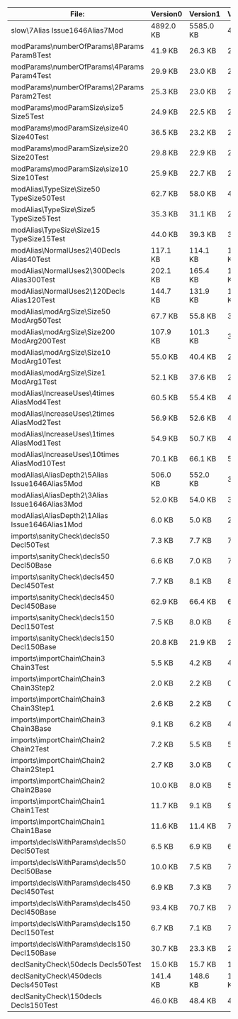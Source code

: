File:|Version0|Version1|Version2
---|---|---|---
slow\7Alias Issue1646Alias7Mod|4892.0 KB|5585.0 KB|4.0 KB
modParams\numberOfParams\8Params Param8Test|41.9 KB|26.3 KB|26.3 KB
modParams\numberOfParams\4Params Param4Test|29.9 KB|23.0 KB|23.0 KB
modParams\numberOfParams\2Params Param2Test|25.3 KB|23.0 KB|23.0 KB
modParams\modParamSize\size5 Size5Test|24.9 KB|22.5 KB|22.5 KB
modParams\modParamSize\size40 Size40Test|36.5 KB|23.2 KB|23.2 KB
modParams\modParamSize\size20 Size20Test|29.8 KB|22.9 KB|22.9 KB
modParams\modParamSize\size10 Size10Test|25.9 KB|22.7 KB|22.7 KB
modAlias\TypeSize\Size50 TypeSize50Test|62.7 KB|58.0 KB|43.9 KB
modAlias\TypeSize\Size5 TypeSize5Test|35.3 KB|31.1 KB|25.3 KB
modAlias\TypeSize\Size15 TypeSize15Test|44.0 KB|39.3 KB|31.1 KB
modAlias\NormalUses2\40Decls Alias40Test|117.1 KB|114.1 KB|107.2 KB
modAlias\NormalUses2\300Decls Alias300Test|202.1 KB|165.4 KB|110.8 KB
modAlias\NormalUses2\120Decls Alias120Test|144.7 KB|131.9 KB|110.3 KB
modAlias\modArgSize\Size50 ModArg50Test|67.7 KB|55.8 KB|30.3 KB
modAlias\modArgSize\Size200 ModArg200Test|107.9 KB|101.3 KB|31.1 KB
modAlias\modArgSize\Size10 ModArg10Test|55.0 KB|40.4 KB|29.7 KB
modAlias\modArgSize\Size1 ModArg1Test|52.1 KB|37.6 KB|29.3 KB
modAlias\IncreaseUses\4times AliasMod4Test|60.5 KB|55.4 KB|48.3 KB
modAlias\IncreaseUses\2times AliasMod2Test|56.9 KB|52.6 KB|45.1 KB
modAlias\IncreaseUses\1times AliasMod1Test|54.9 KB|50.7 KB|43.5 KB
modAlias\IncreaseUses\10times AliasMod10Test|70.1 KB|66.1 KB|58.8 KB
modAlias\AliasDepth2\5Alias Issue1646Alias5Mod|506.0 KB|552.0 KB|3.0 KB
modAlias\AliasDepth2\3Alias Issue1646Alias3Mod|52.0 KB|54.0 KB|3.0 KB
modAlias\AliasDepth2\1Alias Issue1646Alias1Mod|6.0 KB|5.0 KB|2.0 KB
imports\sanityCheck\decls50 Decl50Test|7.3 KB|7.7 KB|7.7 KB
imports\sanityCheck\decls50 Decl50Base|6.6 KB|7.0 KB|7.0 KB
imports\sanityCheck\decls450 Decl450Test|7.7 KB|8.1 KB|8.1 KB
imports\sanityCheck\decls450 Decl450Base|62.9 KB|66.4 KB|66.4 KB
imports\sanityCheck\decls150 Decl150Test|7.5 KB|8.0 KB|8.0 KB
imports\sanityCheck\decls150 Decl150Base|20.8 KB|21.9 KB|21.9 KB
imports\importChain\Chain3 Chain3Test|5.5 KB|4.2 KB|4.2 KB
imports\importChain\Chain3 Chain3Step2|2.0 KB|2.2 KB|0.0 KB
imports\importChain\Chain3 Chain3Step1|2.6 KB|2.2 KB|0.0 KB
imports\importChain\Chain3 Chain3Base|9.1 KB|6.2 KB|4.0 KB
imports\importChain\Chain2 Chain2Test|7.2 KB|5.5 KB|5.5 KB
imports\importChain\Chain2 Chain2Step1|2.7 KB|3.0 KB|0.0 KB
imports\importChain\Chain2 Chain2Base|10.0 KB|8.0 KB|5.1 KB
imports\importChain\Chain1 Chain1Test|11.7 KB|9.1 KB|9.1 KB
imports\importChain\Chain1 Chain1Base|11.6 KB|11.4 KB|7.2 KB
imports\declsWithParams\decls50 Decl50Test|6.5 KB|6.9 KB|6.9 KB
imports\declsWithParams\decls50 Decl50Base|10.0 KB|7.5 KB|7.5 KB
imports\declsWithParams\decls450 Decl450Test|6.9 KB|7.3 KB|7.3 KB
imports\declsWithParams\decls450 Decl450Base|93.4 KB|70.7 KB|70.7 KB
imports\declsWithParams\decls150 Decl150Test|6.7 KB|7.1 KB|7.1 KB
imports\declsWithParams\decls150 Decl150Base|30.7 KB|23.3 KB|23.3 KB
declSanityCheck\50decls Decls50Test|15.0 KB|15.7 KB|15.7 KB
declSanityCheck\450decls Decls450Test|141.4 KB|148.6 KB|148.6 KB
declSanityCheck\150decls Decls150Test|46.0 KB|48.4 KB|48.4 KB
